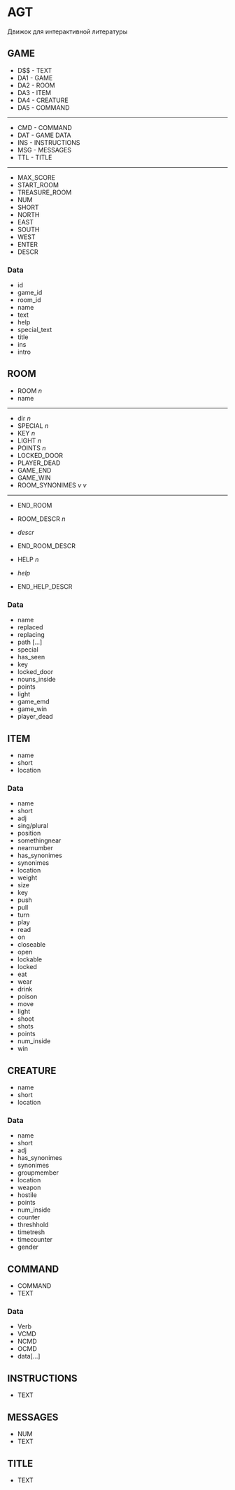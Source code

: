 # AGT

Движок для интерактивной литературы

## GAME

* D$$ - TEXT
* DA1 - GAME
* DA2 - ROOM
* DA3 - ITEM
* DA4 - CREATURE
* DA5 - COMMAND

----

* CMD - COMMAND
* DAT - GAME DATA
* INS - INSTRUCTIONS
* MSG - MESSAGES
* TTL - TITLE

----

* MAX_SCORE
* START_ROOM
* TREASURE_ROOM
* NUM
* SHORT
* NORTH
* EAST
* SOUTH
* WEST
* ENTER
* DESCR

### Data

* id
* game_id
* room_id
* name
* text
* help
* special_text
* title
* ins
* intro

## ROOM

* ROOM _n_
* name

----

* dir _n_
* SPECIAL _n_
* KEY _n_
* LIGHT _n_
* POINTS _n_
* LOCKED_DOOR
* PLAYER_DEAD
* GAME_END
* GAME_WIN
* ROOM_SYNONIMES _v_ _v_

----

* END_ROOM

* ROOM_DESCR _n_
* _descr_
* END_ROOM_DESCR

* HELP _n_
* _help_
* END_HELP_DESCR

### Data

* name
* replaced
* replacing
* path [...]
* special
* has_seen
* key
* locked_door
* nouns_inside
* points
* light
* game_emd
* game_win
* player_dead

## ITEM

* name
* short
* location

### Data

* name
* short
* adj
* sing/plural
* position
* somethingnear
* nearnumber
* has_synonimes
* synonimes
* location
* weight
* size
* key
* push
* pull
* turn
* play
* read
* on
* closeable
* open
* lockable
* locked
* eat
* wear
* drink
* poison
* move
* light
* shoot
* shots
* points
* num_inside
* win

## CREATURE

* name
* short
* location

### Data

* name
* short
* adj
* has_synonimes
* synonimes
* groupmember
* location
* weapon
* hostile
* points
* num_inside
* counter
* threshhold
* timetresh
* timecounter
* gender

## COMMAND

* COMMAND
* TEXT

### Data

* Verb
* VCMD
* NCMD
* OCMD
* data[...]

## INSTRUCTIONS

* TEXT

## MESSAGES

* NUM
* TEXT

## TITLE

* TEXT
